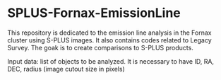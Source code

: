 # SPLUS-Fornax-EmissionLine

This repository is dedicated to the emission line analysis in the Fornax cluster using S-PLUS images.
It also contains codes related to Legacy Survey. The goak is to create comparisons to S-PLUS products.

Input data: list of objects to be analyzed. It is necessary to have ID, RA, DEC, radius (image cutout size in pixels)
